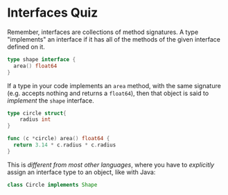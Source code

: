 # Interfaces Quiz

Remember, interfaces are collections of method signatures. A type "implements" an interface if it has all of the methods of the given interface defined on it.

```go
type shape interface {
  area() float64
}
```

If a type in your code implements an `area` method, with the same signature (e.g. accepts nothing and returns a `float64`), then that object is said to *implement* the `shape` interface.

```go
type circle struct{
	radius int
}

func (c *circle) area() float64 {
  return 3.14 * c.radius * c.radius
}
```

This is *different from most other languages*, where you have to *explicitly* assign an interface type to an object, like with Java:

```java
class Circle implements Shape
```
